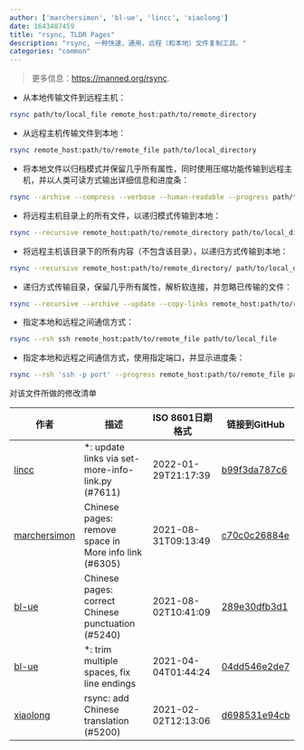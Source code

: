 ```yaml
---
author: ['marchersimon', 'bl-ue', 'lincc', 'xiaolong']
date: 1643487459
title: "rsync, TLDR Pages"
description: "rsync, 一种快速，通用，远程（和本地）文件复制工具。"
categories: "common"
---
```

> 更多信息：<https://manned.org/rsync>.

- 从本地传输文件到远程主机：

```bash
rsync path/to/local_file remote_host:path/to/remote_directory
```

- 从远程主机传输文件到本地：

```bash
rsync remote_host:path/to/remote_file path/to/local_directory
```

- 将本地文件以归档模式并保留几乎所有属性，同时使用压缩功能传输到远程主机，并以人类可读方式输出详细信息和进度条：

```bash
rsync --archive --compress --verbose --human-readable --progress path/to/local_file remote_host:path/to/remote_directory
```

- 将远程主机目录上的所有文件，以递归模式传输到本地：

```bash
rsync --recursive remote_host:path/to/remote_directory path/to/local_directory
```

- 将远程主机该目录下的所有内容（不包含该目录），以递归方式传输到本地：

```bash
rsync --recursive remote_host:path/to/remote_directory/ path/to/local_directory
```

- 递归方式传输目录，保留几乎所有属性，解析软连接，并忽略已传输的文件：

```bash
rsync --recursive --archive --update --copy-links remote_host:path/to/remote_file path/to/local_directory
```

- 指定本地和远程之间通信方式：

```bash
rsync --rsh ssh remote_host:path/to/remote_file path/to/local_file
```

- 指定本地和远程之间通信方式，使用指定端口，并显示进度条：

```bash
rsync --rsh 'ssh -p port' --progress remote_host:path/to/remote_file path/to/local_file
```
对该文件所做的修改清单


作者 | 描述 | ISO 8601日期格式 | 链接到GitHub
------|-----|-----|-----
[lincc](mailto:46962923+blueskyson@users.noreply.github.com) | *: update links via set-more-info-link.py (#7611) | 2022-01-29T21:17:39 | [b99f3da787c6](https://github.com/tldr-pages/tldr/commit/b99f3da787c6f43a545b9cb5ebd8265b1367fbc4)
[marchersimon](mailto:50295997+marchersimon@users.noreply.github.com) | Chinese pages: remove space in More info link (#6305) | 2021-08-31T09:13:49 | [c70c0c26884e](https://github.com/tldr-pages/tldr/commit/c70c0c26884ee74fabb640cd842d1e4c72d9df4b)
[bl-ue](mailto:54780737+bl-ue@users.noreply.github.com) | Chinese pages: correct Chinese punctuation (#5240) | 2021-08-02T10:41:09 | [289e30dfb3d1](https://github.com/tldr-pages/tldr/commit/289e30dfb3d1d73bade9e3610e12bfc90e9270ae)
[bl-ue](mailto:54780737+bl-ue@users.noreply.github.com) | *: trim multiple spaces, fix line endings | 2021-04-04T01:44:24 | [04dd546e2de7](https://github.com/tldr-pages/tldr/commit/04dd546e2de7f59f40a867acca6f46b0dc8ea9b4)
[xiaolong](mailto:65013593+xiaolong-666@users.noreply.github.com) | rsync: add Chinese translation (#5200) | 2021-02-02T12:13:06 | [d698531e94cb](https://github.com/tldr-pages/tldr/commit/d698531e94cb145e16e8d20938077cf9c1844ffd)

